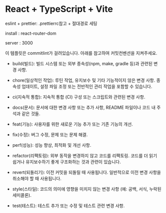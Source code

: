 # React + TypeScript + Vite

eslint + prettier: .prettierrc참고 + 절대경로 세팅

install : react-router-dom

server : 3000

이 템플릿은 commitlint가 걸려있습니다. 아래를 참고하여 커밋컨벤션을 지켜주세요.

- build(빌드): 빌드 시스템 또는 외부 종속성(npm, make, gradle 등)과 관련된 변경 사항.

- chore(일상적인 작업): 루틴 작업, 유지보수 및 기타 기능적이지 않은 변경 사항. 종속성 업데이트, 설정 파일 조정 또는 전반적인 관리 작업을 포함할 수 있습니다.

- ci(지속적 통합): 지속적 통합 (CI) 구성 또는 스크립트와 관련된 변경 사항.

- docs(문서): 문서에 대한 변경 사항 또는 추가 사항, README 파일이나 코드 내 주석과 같은 것들.

- feat(기능): 사용자를 위한 새로운 기능 추가 또는 기존 기능의 개선.

- fix(수정): 버그 수정, 문제 또는 문제 해결.

- perf(성능): 성능 향상, 최적화 및 개선 사항.

- refactor(리팩토링): 외부 동작을 변경하지 않고 코드를 리팩토링. 코드를 더 읽기 쉽거나 유지보수하기 좋게 구조화하는 것과 관련이 있습니다.

- revert(되돌리기): 이전 커밋을 되돌릴 때 사용됩니다. 일반적으로 이전 변경 사항을 취소해야 할 때 사용됩니다.

- style(스타일): 코드의 의미에 영향을 미치지 않는 변경 사항 (예: 공백, 서식, 누락된 세미콜론).

- test(테스트): 테스트 추가 또는 수정 및 테스트 관련 변경 사항.
